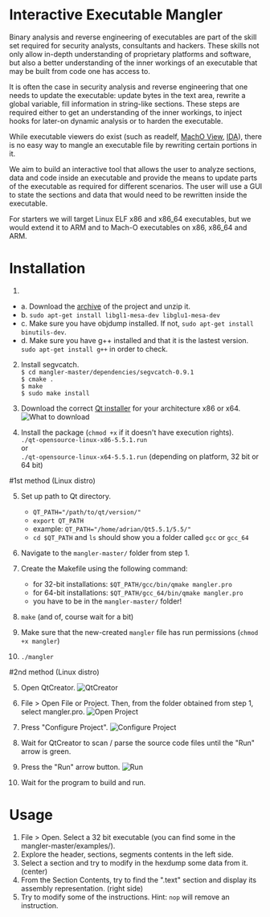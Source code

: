 # Interactive Executable Mangler

Binary analysis and reverse engineering of executables are part of the skill set required for security analysts, consultants and hackers. These skills not only allow in-depth understanding of proprietary platforms and software, but also a better understanding of the inner workings of an executable that may be built from code one has access to.

It is often the case in security analysis and reverse engineering that one needs to update the executable: update bytes in the text area, rewrite a global variable, fill information in string-like sections. These steps are required either to get an understanding of the inner workings, to inject hooks for later-on dynamic analysis or to harden the executable.

While executable viewers do exist (such as readelf, [MachO View][1], [IDA][2]), there is no easy way to mangle an executable file by rewriting certain portions in it.

We aim to build an interactive tool that allows the user to analyze sections, data and code inside an executable and provide the means to update parts of the executable as required for different scenarios. The user will use a GUI to state the sections and data that would need to be rewritten inside the executable.

For starters we will target Linux ELF x86 and x86\_64 executables, but we would extend it to ARM and to Mach-O executables on x86, x86\_64 and ARM.

Installation
=========

1.  
  * a. Download the [archive][3] of the project and unzip it.
  * b. `sudo apt-get install libgl1-mesa-dev libglu1-mesa-dev`
  * c. Make sure you have objdump installed. If not, `sudo apt-get install binutils-dev`.
  * d. Make sure you have g++ installed and that it is the lastest version. `sudo apt-get install g++` in order to check.

2. Install segvcatch.  
`$ cd mangler-master/dependencies/segvcatch-0.9.1`  
`$ cmake .`  
`$ make`  
`$ sudo make install`  

3. Download the correct [Qt installer][4] for your architecture x86 or x64.
![What to download](http://i.imgur.com/hnrhyrA.png?1)

4. Install the package (`chmod +x` if it doesn't have execution rights).  
`./qt-opensource-linux-x86-5.5.1.run`  
or  
`./qt-opensource-linux-x64-5.5.1.run` (depending on platform, 32 bit or 64 bit)

#1st method (Linux distro)

5. Set up path to Qt directory.
    * `QT_PATH="/path/to/qt/version/"`
    * `export QT_PATH`
    * example: `QT_PATH="/home/adrian/Qt5.5.1/5.5/"`
    * `cd $QT_PATH` and `ls` should show you a folder called `gcc` or `gcc_64`
    
6. Navigate to the `mangler-master/` folder from step 1.

7. Create the Makefile using the following command:
    * for 32-bit installations: `$QT_PATH/gcc/bin/qmake mangler.pro`
    * for 64-bit installations: `$QT_PATH/gcc_64/bin/qmake mangler.pro`
    * you have to be in the `mangler-master/` folder! 
8. `make` (and of, course wait for a bit)

9. Make sure that the new-created `mangler` file has run permissions (`chmod +x mangler`)

10. `./mangler`

#2nd method (Linux distro)

5. Open QtCreator.
![QtCreator](http://i.imgur.com/5XNKcWo.png)

6. File > Open File or Project.
Then, from the folder obtained from step 1, select mangler.pro.
![Open Project](http://i.imgur.com/DOrdS4C.png)

7. Press "Configure Project".
![Configure Project](http://i.imgur.com/lmDsIgs.png)

8. Wait for QtCreator to scan / parse the source code files until the "Run" arrow is green.

9. Press the "Run" arrow button.
![Run](http://i.imgur.com/F0oEIax.png)

10. Wait for the program to build and run.

Usage
=========
1. File > Open. Select a 32 bit executable (you can find some in the mangler-master/examples/).
2. Explore the header, sections, segments contents in the left side.
3. Select a section and try to modify in the hexdump some data from it. (center)
4. From the Section Contents, try to find the ".text" section and display its assembly representation. (right side)
5. Try to modify some of the instructions. Hint: `nop` will remove an instruction.

[1]: http://sourceforge.net/projects/machoview/
[2]: https://www.hex-rays.com/products/ida/
[3]: https://github.com/stefanmirea/mangler/archive/master.zip
[4]: https://download.qt.io/archive/qt/5.5/5.5.1/
